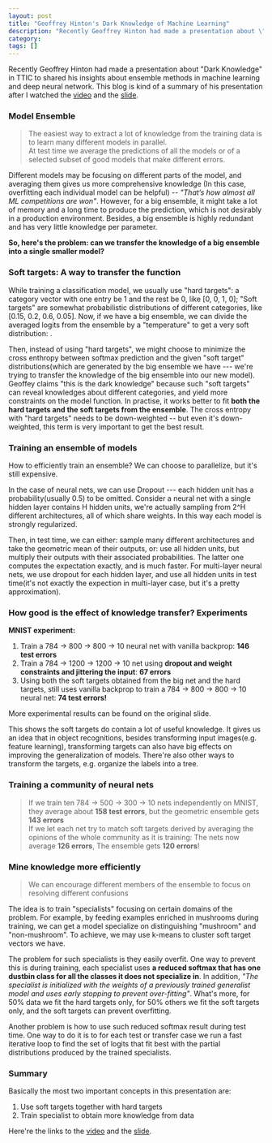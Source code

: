 ```yaml
---
layout: post
title: "Geoffrey Hinton's Dark Knowledge of Machine Learning"
description: "Recently Geoffrey Hinton had made a presentation about \"Dark Knowledge\" in TTIC to shared his insights about ensemble methods in machine learning and deep neural network. This blog is kind of a summary of his presentation afer I watched the video and the slide"
category: 
tags: []
---
```


<script type="text/javascript"
  src="http://cdn.mathjax.org/mathjax/latest/MathJax.js?config=TeX-AMS-MML_HTMLorMML">
</script>

Recently Geoffrey Hinton had made a presentation about "Dark Knowledge" in TTIC to shared his insights about ensemble methods in machine learning and deep neural network. This blog is kind of a summary of his presentation after I watched the [video](https://www.youtube.com/watch?v=EK61htlw8hY) and the [slide](http://www.ttic.edu/dl/dark14.pdf).

### Model Ensemble  

> The easiest way to extract a lot of knowledge from the training data is to learn many different models in parallel.     
> At test time we average the predictions of all the models or of a selected subset of good models that make different errors.   

Different models may be focusing on different parts of the model, and averaging them gives us more comprehensive knowledge (In this case, overfitting each individual model can be helpful) -- <i>"That’s how almost all ML competitions are won"</i>. However, for a big ensemble, it might take a lot of memory and a long time to produce the prediction, which is not desirably in a production environment. Besides, a big ensemble is highly redundant and has very little knowledge per parameter. 

**So, here's the problem: can we transfer the knowledge of a big ensemble into a single smaller model?**

### Soft targets: A way to transfer the function

While training a classification model, we usually use "hard targets": a category vector with one entry be 1 and the rest be 0, like [0, 0, 1, 0]; "Soft targets" are somewhat probabilistic distributions of different categories, like [0.15, 0.2, 0.6, 0.05]. Now, if we have a big ensemble, we can divide the averaged logits from the ensemble by a "temperature" to get a very soft distribution: <script type="math/tex"> p_i = \frac{\exp(\frac{z_i}{T})}{\sum_j \exp(\frac{z_j}{T})} </script>. 

Then, instead of using "hard targets", we might choose to minimize the cross enthropy between softmax prediction and the given "soft target" distributions(which are generated by the big ensemble we have --- we're trying to transfer the knowledge of the big ensemble into our new model). Geoffey claims "this is the dark knowledge" because such "soft targets" can reveal knowledges about different categories, and yield more constraints on the model function. In practise, it works better to fit **both the hard targets and the soft targets from the ensemble**. The cross entropy with "hard targets" needs to be down-weighted -- but even it's down-weighted, this term is very important to get the best result.

### Training an ensemble of models 

How to efficiently train an ensemble? We can choose to parallelize, but it's still expensive.

In the case of neural nets, we can use Dropout --- each hidden unit has a probability(usually 0.5) to be omitted. Consider a neural net with a single hidden layer contains H hidden units, we're actually sampling from 2^H different architectures, all of which share weights. In this way each model is strongly regularized. 

Then, in test time, we can either: sample many different architectures and take the geometric mean of their outputs, or: use all hidden units, but multiply their outputs with their associated probabilities. The latter one computes the expectation exactly, and is much faster. For multi-layer neural nets, we use dropout for each hidden layer, and use all hidden units in test time(it's not exactly the expection in multi-layer case, but it's a pretty approximation).

### How good is the effect of knowledge transfer? Experiments

**MNIST experiment:**

1. Train a 784 -> 800 -> 800 -> 10 neural net with vanilla backprop: **146 test errors**
2. Train a 784 -> 1200 -> 1200 -> 10 net using **dropout and weight constraints and jittering the input**: **67 errors**
3. Using both the soft targets obtained from the big net and the hard targets, still uses vanilla backprop to train a 784 -> 800 -> 800 -> 10 neural net: **74 test errors!**

More experimental results can be found on the original slide. 

This shows the soft targets do contain a lot of useful knowledge. It gives us an idea that in object recognitions, besides transforming input images(e.g. feature learning), transforming targets can also have big effects on improving the generalization of models. There're also other ways to transform the targets, e.g. organize the labels into a tree.

### Training a community of neural nets 
	
> If we train ten 784 -> 500 -> 300 -> 10 nets independently on MNIST, they average about <b>158 test errors</b>, but the geometric ensemble gets <b>143 errors</b>  
> If we let each net try to match soft targets derived by averaging the opinions of the whole community as it is training: The nets now average <b>126 errors</b>, The ensemble gets <b>120 errors</b>!  

### Mine knowledge more efficiently

> We can encourage different members of the ensemble to focus on resolving different confusions

The idea is to train "specialists" focusing on certain domains of the problem. For example, by feeding examples enriched in mushrooms during training, we can get a model specialize on distinguishing "mushroom" and "non-mushroom". To achieve, we may use k-means to cluster soft target vectors we have.

The problem for such specialists is they easily overfit. One way to prevent this is during training, each specialist uses **a reduced softmax that has one dustbin class for all the classes it does not specialize in**. In addition, <i>"The specialist is initialized with the weights of a previously trained generalist model and uses early stopping to prevent over-fitting"</i>. What's more, for 50% data we fit the hard targets only, for 50% others we fit the soft targets only, and the soft targets can prevent overfitting.

Another problem is how to use such reduced softmax result during test time. One way to do it is to for each test or transfer case we run a fast iterative loop to find the set of logits that fit best with the partial distributions produced by the 
trained specialists. 

### Summary
Basically the most two important concepts in this presentation are:

1. Use soft targets together with hard targets  
2. Train specialist to obtain more knowledge from data  

Here're the links to the [video](https://www.youtube.com/watch?v=EK61htlw8hY) and the [slide](http://www.ttic.edu/dl/dark14.pdf).

